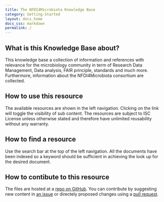 ```yaml
---
title: The NFDI4Microbiota Knowledge Base
category: Getting-Started
layout: docs_home
docs_css: markdown
permalink: /
---
```


## What is this Knowledge Base about?

This knowledge base a collection of information and references with
relevance for the microbiology community in term of Research Data
Management, Data analysis, FAIR principle, standards and much
more. Furthermore, information about the NFDI4Microbiota consortium
are collected.

## How to use this resource

The available resources are shown in the left navigation. Clicking on
the link will toggle the visibility of sub content. The resources are
subject to ISC License unless otherwise stated and therefore have
unlimited reusability without any warranty.

## How to find a resource

Use the search bar at the top of the left navigation. All the
documents have been indexed so a keyword should be sufficient in
achieving the look up for the desired document.

## How to contibute to this resource

The files are hosted at a [repo on
GitHub](https://github.com/NFDI4Microbiota/nfdi4microbiota-knowledge-base). You
can contribute by suggesting new content in [an
issue](https://github.com/NFDI4Microbiota/nfdi4microbiota-knowledge-base/issues)
or directely proposed changes using a [pull
request](https://github.com/NFDI4Microbiota/nfdi4microbiota-knowledge-base/pulls).
